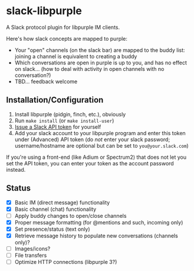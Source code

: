 # slack-libpurple

A Slack protocol plugin for libpurple IM clients.

Here's how slack concepts are mapped to purple:

   * Your "open" channels (on the slack bar) are mapped to the buddy list: joining a channel is equivalent to creating a buddy
   * Which conversations are open in purple is up to you, and has no effect on slack... (how to deal with activity in open channels with no conversation?)
   * TBD... feedback welcome

## Installation/Configuration

1. Install libpurple (pidgin, finch, etc.), obviously
1. Run `make install` (or `make install-user`)
1. [Issue a Slack API token](https://api.slack.com/custom-integrations/legacy-tokens) for yourself
1. Add your slack account to your libpurple program and enter this token under (Advanced) API token (do *not* enter your slack password; username/hostname are optional but can be set to `you@your.slack.com`)

If you're using a front-end (like Adium or Spectrum2) that does not let you set the API token, you can enter your token as the account password instead.

## Status

- [x] Basic IM (direct message) functionality
- [x] Basic channel (chat) functionality
- [ ] Apply buddy changes to open/close channels
- [x] Proper message formatting (for @mentions and such, incoming only)
- [x] Set presence/status (text only)
- [x] Retrieve message history to populate new conversations (channels only)?
- [ ] Images/icons?
- [ ] File transfers
- [ ] Optimize HTTP connections (libpurple 3?)
